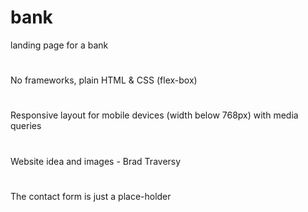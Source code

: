 # bank
landing page for a bank
# 
No frameworks, plain HTML & CSS (flex-box)
# 
Responsive layout for mobile devices (width below 768px) with media queries
# 
Website idea and images - Brad Traversy
# 
The contact form is just a place-holder
